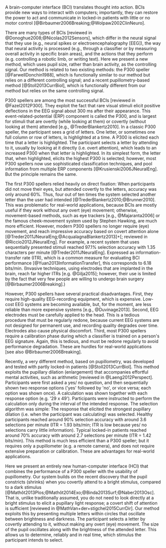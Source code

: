 A brain-computer interface (BCI) translates thought into action. BCIs provide new ways to interact with computers; importantly, they can restore the power to act and communicate in locked-in patients with little or no motor control [@Birbaumer2006Breaking;@Wolpaw2002ClinNeuro].

There are many types of BCIs [reviewed in @Donoghue2008;@Nicolas2012Sensors], which differ in the neural signal that they use (e.g., neural spikes or electroencephalography [EEG]), the way that neural activity is processed (e.g., through a classifier or by measuring overall activity in specific brain areas), and the actions that they perform (e.g. controlling a robotic limb, or writing text). Here we present a new method, which uses pupil size, rather than brain activity, as the controlling signal. Our method is related to two existing methods: the P300 speller [@FarwellDonchin1988], which is functionally similar to our method but relies on a different controlling signal; and a recent pupillometry-based method [@Stoll2013CurrBiol], which is functionally different from our method but relies on the same controlling signal.

P300 spellers are among the most successful BCIs [reviewed in @Fazel2012P300]. They exploit the fact that rare visual stimuli elicit positive deflections in the EEG signal about 300 ms after their appearance. This event-related-potential (ERP) component is called the P300, and is largest for stimuli that are overtly (while looking at them) or covertly (without looking at them) attended [e.g., @TrederBlankertz2010]. In a classic P300 speller, the participant sees a grid of letters. One letter, or sometimes one full column or row of letters, is highlighted at a time. A P300 is elicited each time that a letter is highlighted. The participant selects a letter by attending to it, usually by looking at it directly (i.e. overt attention), which leads to an increased P300 when that letter is highlighted. In its simplest form, the letter that, when highlighted, elicits the highest P300 is selected; however, most P300 spellers now use sophisticated classification techniques, and pool information from multiple ERP components [@Krusienski2006JNeuralEng]. But the principle remains the same.

The first P300 spellers relied heavily on direct fixation: When participants did not move their eyes, but attended covertly to the letters, accuracy was only around 60%. Thus, four out of ten times the system selected another letter than the user had intended [@TrederBlankertz2010;@Brunner2010]. This was problematic for real-world applications, because BCIs are mostly useful if they work without any overt (eye) movement; otherwise, movement-based methods, such as eye trackers [e.g., @Majaranta2006] or the famous cheek-movement system used by Stephen Hawking, are much more efficient. However, modern P300 spellers no longer require (eye) movement, and reach impressive accuracy based on covert attention alone [@Treder2011JNeuralEng;@AcqualagnaBlankertz2013]+[; reviewed in @Riccio2012JNeuralEng]. For example, a recent system that uses sequentially presented stimuli reached 97.1% selection accuracy with 1.35 characters per minute [@Treder2011JNeuralEng]. Expressed as information-transfer rate (ITR), which is a common measure for evaluating BCI performance [@Yuan2013InformationTransfer], this corresponds to 6.18 bits/min. (Invasive techniques, using electrodes that are implanted in the brain, reach far higher ITRs [e.g. @Gilja2015]; however, their use is limited by the fact that very few people are willing to undergo brain surgery [@Birbaumer2006Breaking].)

However, P300 spellers have several practical disadvantages. First, they require high-quality EEG-recording equipment, which is expensive. Low-cost EEG systems are becoming available, but, for the moment, are less reliable than more expensive systems [e.g., @Duvinage2013]. Second, EEG electrodes must be carefully applied to the head. This is a tedious procedure that must be regularly redone, because current EEG systems are not designed for permanent use, and recording quality degrades over time. Electrodes also cause physical discomfort. Third, most P300 spellers require a calibration phase during which a classifier is trained on a person's EEG signature. Again, this is tedious, and must be redone regularly to avoid performance degradation. These are hurdles for real-world applications [see also @Birbaumer2006Breaking].

Recently, a very different method, based on pupillometry, was developed and tested with partly locked-in patients [@Stoll2013CurrBiol]. This method exploits the pupillary dilation (enlargement) that accompanies effortful mental activities, such as arithmetic [reviewed in @Laeng2012Perspect]. Participants were first asked a yes/ no question, and then sequentially shown two response options ('yes' followed by 'no', or vice versa; each option was shown once). A calculation was shown together with each response option (e.g. '29 x 49'). Participants were instructed to perform the calculation only during the interval of the intended response. The selection algorithm was simple: The response that elicited the strongest pupillary dilation (i.e. when the participant was calculating) was selected. Healthy participants reached around 90% selection accuracy with around 3.6 selections per minute (ITR = 1.93 bits/min; ITR is low because yes/ no selections carry little information). Typical locked-in patients reached around 70% accuracy with around 2.7 selections per minute (ITR = 1.42 bits/min). This method is much less efficient than a P300 speller; but it requires only a pupillometer (e.g. a remote camera), and does not require extensive preparation or calibration. These are advantages for real-world applications.

Here we present an entirely new human-computer interface (HCI) that combines the performance of a P300 speller with the usability of pupillometry. Our system builds on the recent discovery that the pupil constricts (shrinks) when you covertly attend to a bright stimulus, compared to a dark stimulus [@Mathôt2013Plos;@Mathôt2014Exo;@Binda2013Surf;@Naber2013Osc]. That is, unlike traditionally assumed, you do not need to look directly at a bright stimulus to elicit a pupillary light response; a covert shift of attention is sufficient [reviewed in @MathVan+der+stigchel2015CurrDir]. Our method exploits this by presenting multiple letters within circles that oscillate between brightness and darkness. The participant selects a letter by covertly attending to it, without making any overt (eye) movement. The size of the pupil oscillates along with the brightness of the attended letter. This allows us to determine, reliably and in real time, which stimulus the participant intends to select.
